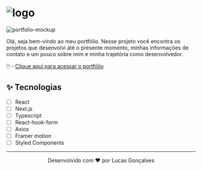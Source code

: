 # ![logo](https://user-images.githubusercontent.com/44211093/177168883-da09049c-5b94-48a3-a744-02b49e03c3a0.png)

![portfolio-mockup](https://user-images.githubusercontent.com/44211093/177169439-32899f39-c7cd-4c35-bd3c-c521db2f5b87.png)

Olá, seja bem-vindo ao meu portfólio. Nesse projeto você encontra os projetos que desenvolvi até o presente momento, minhas informações de contato e um pouco sobre mim e minha trajetória como desenvolvedor.

🖱️ - [Clique aqui para acessar o portfólio](https://lucasgoncalves.vercel.app/)

## ✨ Tecnologias

- [ ] React
- [ ] Next.js
- [ ] Typescript
- [ ] React-hook-form
- [ ] Axios
- [ ] Framer motion
- [ ] Styled Components

---

<p align="center">Desenvolvido com ❤️ por Lucas Gonçalves</p>
